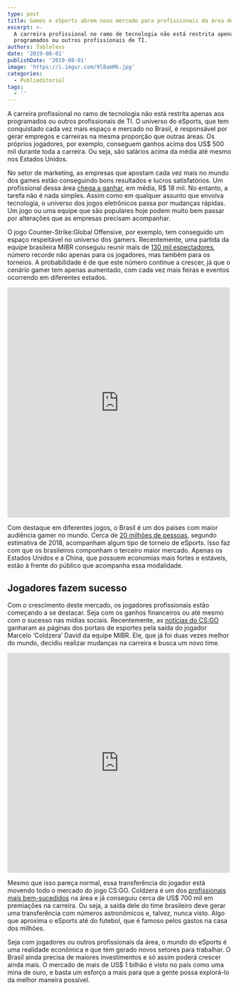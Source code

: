 ```yaml
---
type: post
title: Games e eSports abrem novo mercado para profissionais da área de TI
excerpt: >-
  A carreira profissional no ramo de tecnologia não está restrita apenas aos
  programados ou outros profissionais de TI.
authors: Tableless
date: '2019-08-01'
publishDate: '2019-08-01'
image: 'https://i.imgur.com/9l8amMk.jpg'
categories:
  - Publieditorial
tags:
  - ''
---
```

A carreira profissional no ramo de tecnologia não está restrita apenas aos programados ou outros profissionais de TI. O universo do eSports, que tem conquistado cada vez mais espaço e mercado no Brasil, é responsável por gerar empregos e carreiras na mesma proporção que outras áreas. Os próprios jogadores, por exemplo, conseguem ganhos acima dos US$ 500 mil durante toda a carreira. Ou seja, são salários acima da média até mesmo nos Estados Unidos.

No setor de marketing, as empresas que apostam cada vez mais no mundo dos games estão conseguindo bons resultados e lucros satisfatórios. Um profissional dessa área [chega a ganhar](https://computerworld.com.br/2017/04/04/com-salario-de-ate-r-18-mil-mercado-de-games-tem-boas-oportunidades-de-carreira/), em média, R$ 18 mil. No entanto, a tarefa não é nada simples. Assim como em qualquer assunto que envolva tecnologia, o universo dos jogos eletrônicos passa por mudanças rápidas. Um jogo ou uma equipe que são populares hoje podem muito bem passar por alterações que as empresas precisam acompanhar.

O jogo Counter-Strike:Global Offensive, por exemplo, tem conseguido um espaço respeitável no universo dos gamers. Recentemente, uma partida da equipe brasileira MIBR conseguiu reunir mais de [130 mil espectadores](https://www.techtudo.com.br/noticias/2019/07/csgo-mibr-tem-recorde-de-audiencia-na-blast-pro-series-los-angeles-esports.ghtml), número recorde não apenas para os jogadores, mas também para os torneios. A probabilidade é de que este número continue a crescer, já que o cenário gamer tem apenas aumentado, com cada vez mais feiras e eventos ocorrendo em diferentes estados.

<iframe src=https://www.facebook.com/plugins/post.php?href=https://www.facebook.com/mibrteam/photos/a.1962056657147081/2622737431078997/?type=3&width=500 width=500 height=517 style=border:none;overflow:hidden scrolling=no frameborder=0 allowTransparency=true allow=encrypted-media allowFullScreen=false></iframe>

Com destaque em diferentes jogos, o Brasil é um dos países com maior audiência gamer no mundo. Cerca de [20 milhões de pessoas](https://sportv.globo.com/site/e-sportv/noticia/brasil-ultrapassa-marca-de-20-milhoes-de-fas-de-esports.ghtml), segundo estimativa de 2018, acompanham algum tipo de torneio de eSports. Isso faz com que os brasileiros componham o terceiro maior mercado. Apenas os Estados Unidos e a China, que possuem economias mais fortes e estáveis, estão à frente do público que acompanha essa modalidade.

## Jogadores fazem sucesso

Com o crescimento deste mercado, os jogadores profissionais estão começando a se destacar. Seja com os ganhos financeiros ou até mesmo com o sucesso nas mídias sociais. Recentemente, as [notícias do CS:GO ](https://win.gg/csgo)ganharam as páginas dos portais de esportes pela saída do jogador Marcelo ‘Coldzera’ David da equipe MIBR. Ele, que já foi duas vezes melhor do mundo, decidiu realizar mudanças na carreira e busca um novo time.

<iframe src=https://www.facebook.com/plugins/post.php?href=https://www.facebook.com/mibrteam/photos/a.1182262511793170/2538938289458912/?type=3&width=500 width=500 height=494 style=border:none;overflow:hidden scrolling=no frameborder=0 allowTransparency=true allow=encrypted-media allowFullScreen=false></iframe>

Mesmo que isso pareça normal, essa transferência do jogador está movendo todo o mercado do jogo CS:GO. Coldzera é um dos [profissionais mais bem-sucedidos](https://vs.com.br/artigo/taco-ultrapassa-fallen-como-pro-player-que-mais-ganhou-dinheiro-com-csgo) na área e já conseguiu cerca de US$ 700 mil em premiações na carreira. Ou seja, a saída dele do time brasileiro deve gerar uma transferência com números astronômicos e, talvez, nunca visto. Algo que aproxima o eSports até do futebol, que é famoso pelos gastos na casa dos milhões.

Seja com jogadores ou outros profissionais da área, o mundo do eSports é uma realidade econômica e que tem gerado novos setores para trabalhar. O Brasil ainda precisa de maiores investimentos e só assim poderá crescer ainda mais. O mercado de mais de US$ 1 bilhão é visto no país como uma mina de ouro, e basta um esforço a mais para que a gente possa explorá-lo da melhor maneira possível.
